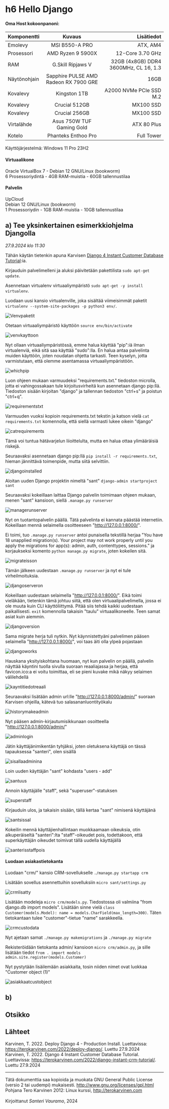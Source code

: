 # h6 Hello Django

#### Oma Host kokoonpanoni:

| Komponentti | Kuvaus | Lisätiedot |
| :---        |    :----:   |          ---: |
| Emolevy | MSI B550-A PRO | ATX, AM4 |
| Prosessori   | AMD Ryzen 9 5900X | 12-Core 3.70 GHz |
| RAM   | G.Skill  Ripjaws V |  32GB (4x8GB) DDR4 3600MHz, CL 16, 1.3  |
| Näytönohjain   | Sapphire PULSE AMD Radeon RX 7900 GRE        | 16GB     |
| Kovalevy   | Kingston 1TB        | A2000 NVMe PCIe SSD M.2      |
| Kovalevy   | Crucial 512GB        | MX100 SSD     |
| Kovalevy   | Crucial 256GB        | MX100 SSD     |
| Virtalähde   | Asus 750W TUF Gaming Gold        | ATX 80 Plus      |
| Kotelo   | Phanteks Enthoo Pro       |  Full Tower      |

Käyttöjärjestelmä: Windows 11 Pro 23H2

#### Virtuaalikone
Oracle VirtualBox 7 - Debian 12 GNU/Linux (bookworm)<br>
6 Prosessoriydintä - 4GB RAM-muistia - 60GB tallennustilaa

#### Palvelin
UpCloud<br>
Debian 12 GNU/Linux (bookworm)<br>
1 Prosessoriydin - 1GB RAM-muistia - 10GB tallennustilaa

## a) Tee yksinkertainen esimerkkiohjelma Djangolla

*27.9.2024 klo 11:30*

Tähän käytän tietenkin apuna Karvisen [Django 4 Instant Customer Database Tutorial](https://terokarvinen.com/2022/django-instant-crm-tutorial/):ia.

Kirjauduin palvelimelleni ja aluksi päivitetään pakettilista ``sudo apt-get update``. 

Asennetaan virtualenv virtuaaliympäristö ``sudo apt-get -y install virtualenv``. 

Luodaan uusi kansio virtualenville, joka sisältää viimeisimmät paketit ``virtualenv --system-site-packages -p python3 env/``.

![Venvpaketit](https://github.com/user-attachments/assets/e335692f-fce8-4ace-a9d4-bf573d87c790)

Otetaan virtuaaliympäristö käyttöön ``source env/bin/activate``

![venvkayttoon](https://github.com/user-attachments/assets/dec76d2f-728a-465a-b3e8-edb49ebc6c80)

Nyt ollaan virtuaaliympäristössä, emme halua käyttää "pip":iä ilman virtualenviä, eikä sitä saa käyttää "sudo":lla. En halua antaa palvelinta muiden käyttöön, joten noudatan ohjetta tarkasti. Teen kyselyn, jotta varmistutaan, että olemme asentamassa virtuaaliympäristöön.

![whichpip](https://github.com/user-attachments/assets/4f44af41-382e-46f5-b050-df4b23999c8a)

Luon ohjeen mukaan varmuudeksi "requirements.txt." tiedoston microlla, jotta ei vahingossakaan tule kirjoitusvirheitä kun asennetaan django pip:llä. Tiedoston sisään kirjoitan "django" ja tallennan tiedoston "ctrl+s" ja poistun "ctrl+q".

![requirementstxt](https://github.com/user-attachments/assets/71d45db8-0f8f-446e-88fc-89aecd82f8a1)

Varmuuden vuoksi kopioin requirements.txt tekstin ja katson vielä ``cat requirements.txt`` komennolla, että siellä varmasti lukee oikein "django"

![catrequirements](https://github.com/user-attachments/assets/c652f279-bdc9-4267-b3e3-efec9da6b5e8)

Tämä voi tuntua hätävarjelun liioittelulta, mutta en halua ottaa ylimääräisiä riskejä.

Seuraavaksi asennetaan django pip:llä ``pip install -r requirements.txt``, hieman jännittävä toimenpide, mutta siitä selvittiin.

![djangoinstalled](https://github.com/user-attachments/assets/fd1553ab-c6d5-4673-937b-04217fa23d98)

Aloitan uuden Django projektin nimeltä "sant" ``django-admin startproject sant``

Seuraavaksi kokeillaan laittaa Django palvelin toimimaan ohjeen mukaan, menen "sant" kansioon, siellä ``.manage.py runserver``

![managerunserver](https://github.com/user-attachments/assets/6a48a957-5590-458a-925e-53254b300ecd)

Nyt on tuotantopalvelin päällä. Tätä palvelinta ei kannata päästää internetiin. Kokeillaan mennä selaimella osoitteeseen "http://127.0.0.1:8000/".

Ei toimi, tuo ``.manage.py runserver`` antoi punaisella tekstillä herjaa "You have 18 unapplied migration(s). Your project may not work properly until you apply the migrations for app(s): admin, auth, contenttypes, sessions."              ja korjaukseksi komento ``python manage.py migrate``, joten kokeilen sitä.

![migrateisson](https://github.com/user-attachments/assets/17921ee0-3214-4359-a75c-3b49401f9cf5)

Tämän jälkeen uudestaan ``.manage.py runserver`` ja nyt ei tule virheilmoituksia.

![djangoserveron](https://github.com/user-attachments/assets/31cb9475-3821-4542-98f6-84648e9884ba)

Kokeillaan uudestaan selaimella "http://127.0.0.1:8000/". Eikä toimi vieläkään, tietenkin tämä johtuu siitä, että olen virtuaalipalvelimella, jossa ei ole muuta kuin CLI käyttöliittymä. Pitää siis tehdä kaikki uudestaan paikallisesti. ``exit`` komennolla takaisin "taulu" virtuaalikoneelle. Teen samat asiat kuin aiemmin.

![djangoversion](https://github.com/user-attachments/assets/92a4446a-936e-44fb-b830-3dadb67b8ebf)

Sama migrate herja tuli nytkin. Nyt käynnistettyäni palvelimen pääsen selaimella "http://127.0.0.1:8000/", voi taas äiti olla ylpeä pojastaan

![djangoworks](https://github.com/user-attachments/assets/dfc6bd35-1a38-4eee-b540-1e52eb0d6d87)

Hauskana yksityiskohtana huomaan, nyt kun palvelin on päällä, palvelin näyttää käyntini tuolla sivulla suoraan reaaliajassa ja herjaa, että favicon.ico:a ei voitu toimittaa, eli se pieni kuvake mikä näkyy selaimen välilehdellä

![kayntitiedotreaali](https://github.com/user-attachments/assets/de1811d5-71c5-4925-8513-45b5fe780edd)

Seuraavaksi lisätään admin url:lle "http://127.0.0.1:8000/admin/" suoraan Karvisen ohjeilla, kätevä tuo salasananluontityökalu

![historymakeadmin](https://github.com/user-attachments/assets/c39fcfa7-2972-47c3-ac5c-0d9c387a71e7)

Nyt pääsen admin-kirjautumisikkunaan osoitteella "http://127.0.0.1:8000/admin/"

![adminlogin](https://github.com/user-attachments/assets/a7db05f8-1299-4bbc-89a1-68e54cda02bf)

Jätin käyttäjänimikentän tyhjäksi, joten oletuksena käyttäjä on tässä tapauksessa "santeri", olen sisällä

![sisallaadminina](https://github.com/user-attachments/assets/6a367551-e19e-4e77-b90d-341ab1e30fcc)

Loin uuden käyttäjän "sant" kohdasta "users - add"

![santuus](https://github.com/user-attachments/assets/3e72ca96-e34a-4851-b24b-c61df5083e23)

Annoin käyttäjälle "staff", sekä "superuser"-statuksen

![superstaff](https://github.com/user-attachments/assets/a6710da3-e12b-48af-b5d6-b9926e6d7671)

Kirjauduin ulos, ja takaisin sisään, tällä kertaa "sant" nimisenä käyttäjänä

![santsissal](https://github.com/user-attachments/assets/952d81d2-7008-49f4-b8b2-e0b2c9b9ff21)

Kokeilin mennä käyttäjienhallintaan muokkaamaan oikeuksia, otin alkuperäiseltä "santeri":lta "staff"-oikeudet pois, todettakoon, että superkäyttäjän oikeudet toimivat tällä uudella käyttäjällä

![santerisstaffpois](https://github.com/user-attachments/assets/db72c9ad-0a5e-4637-b85e-6f3e2b31846b)

#### Luodaan asiakastietokanta

Luodaan "crm/" kansio CRM-sovellukselle ``./manage.py startapp crm``

Lisätään sovellus asennettuihin sovelluksiin ``micro sant/settings.py``

![crmlisatty](https://github.com/user-attachments/assets/59c60335-15c2-4d5f-a0f5-a4053802b470)

Lisätään modeleja ``micro crm/models.py``. Tiedostossa oli valmiina "from django.db import models". Lisätään sinne vielä ``class Customer(models.Model):
   name = models.CharField(max_length=300)``. Täten tietokantaan tulee "customer"-tietue "name" sarakkeella.

![crmcustodata](https://github.com/user-attachments/assets/6501c770-656d-4748-b5ab-01936d0ad724)

Nyt ajetaan samat ``./manage.py makemigrations`` ja ``./manage.py migrate``

Rekisteröidään tietokanta admin/ kansioon ``micro crm/admin.py``, ja sille lisätään tiedot ``from . import models
admin.site.register(models.Customer)``

Nyt pystytään lisäilemään asiakkaita, tosin niiden nimet ovat luokkaa "Customer object (1)"

![asiakkaatcustobject](https://github.com/user-attachments/assets/4f416d17-69f2-4c69-9e19-addcc9565139)







## b)




## Otsikko


## Lähteet

Karvinen, T. 2022. Deploy Django 4 - Production Install. Luettavissa: https://terokarvinen.com/2022/deploy-django/. Luettu 27.9.2024<br>
Karvinen, T. 2022. Django 4 Instant Customer Database Tutorial. Luettavissa: https://terokarvinen.com/2022/django-instant-crm-tutorial/. Luettu 27.9.2024<br>

---

Tätä dokumenttia saa kopioida ja muokata GNU General Public License (versio 2 tai uudempi) mukaisesti. http://www.gnu.org/licenses/gpl.html<br>
Pohjana Tero Karvinen 2012: Linux kurssi, http://terokarvinen.com<br><br>
Kirjoittanut <em>Santeri Vauramo</em>, 2024
